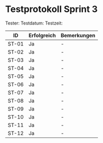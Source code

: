 # Testprotokoll Sprint 3
Tester: 
Testdatum: 
Testzeit: 

ID | Erfolgreich | Bemerkungen
--- | --- | ---
ST-01 | Ja | \-
ST-02 | Ja | \-
ST-03 | Ja | \-
ST-04 | Ja | \-
ST-05 | Ja | \-
ST-06 | Ja | \-
ST-07 | Ja | \-
ST-08 | Ja | \-
ST-09 | Ja | \-
ST-10 | Ja | \-
ST-11 | Ja | \-
ST-12 | Ja | \-